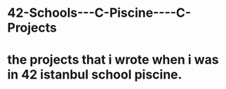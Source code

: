 # 42-Schools---C-Piscine----C-Projects
# the projects that i wrote when i was in 42 istanbul school piscine.
